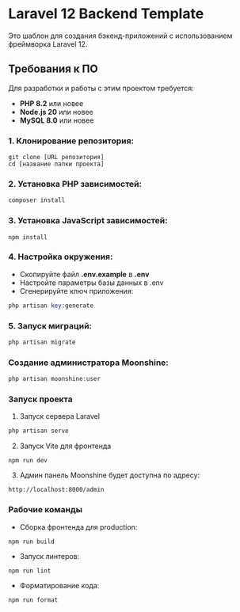 # Laravel 12 Backend Template

Это шаблон для создания бэкенд-приложений с использованием фреймворка Laravel 12.

## Требования к ПО

Для разработки и работы с этим проектом требуется:

- **PHP 8.2** или новее
- **Node.js 20** или новее
- **MySQL 8.0** или новее

### 1. Клонирование репозитория:

```
git clone [URL репозитория]
cd [название папки проекта]
```

### 2. Установка PHP зависимостей:
```php
composer install
```

### 3. Установка JavaScript зависимостей:
```
npm install
```

### 4. Настройка окружения:
- Скопируйте файл **.env.example** в **.env**
- Настройте параметры базы данных в .env
- Сгенерируйте ключ приложения:
```php
php artisan key:generate
```

### 5. Запуск миграций:
```php
php artisan migrate
```

### Создание администратора Moonshine:
```php
php artisan moonshine:user
```

### Запуск проекта
1. Запуск сервера Laravel
```php
php artisan serve
```

2. Запуск Vite для фронтенда
```
npm run dev
```

3. Админ панель Moonshine будет доступна по адресу:
```
http://localhost:8000/admin
```

### Рабочие команды

- Сборка фронтенда для production:
```
npm run build
```

- Запуск линтеров:
```
npm run lint
```

- Форматирование кода:
```
npm run format
```
